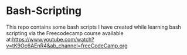 # Bash-Scripting
This repo contains some bash scripts I have created while learning bash scripting via the 
Freecodecamp course available at:https://www.youtube.com/watch?v=tK9Oc6AEnR4&ab_channel=freeCodeCamp.org
 
